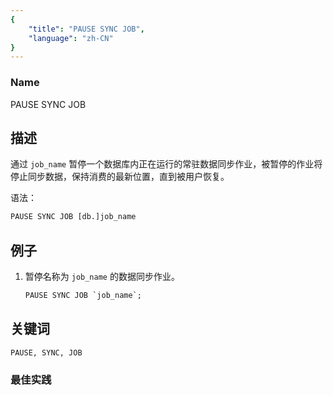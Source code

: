 ```yaml
---
{
    "title": "PAUSE SYNC JOB",
    "language": "zh-CN"
}
---
```


<!--
Licensed to the Apache Software Foundation (ASF) under one
or more contributor license agreements.  See the NOTICE file
distributed with this work for additional information
regarding copyright ownership.  The ASF licenses this file
to you under the Apache License, Version 2.0 (the
"License"); you may not use this file except in compliance
with the License.  You may obtain a copy of the License at

  http://www.apache.org/licenses/LICENSE-2.0

Unless required by applicable law or agreed to in writing,
software distributed under the License is distributed on an
"AS IS" BASIS, WITHOUT WARRANTIES OR CONDITIONS OF ANY
KIND, either express or implied.  See the License for the
specific language governing permissions and limitations
under the License.
-->



### Name

PAUSE SYNC JOB

## 描述

通过 `job_name` 暂停一个数据库内正在运行的常驻数据同步作业，被暂停的作业将停止同步数据，保持消费的最新位置，直到被用户恢复。

语法：

```sql
PAUSE SYNC JOB [db.]job_name
```

## 例子

1. 暂停名称为 `job_name` 的数据同步作业。

   ```sql
   PAUSE SYNC JOB `job_name`;
   ```

## 关键词

    PAUSE, SYNC, JOB

### 最佳实践

